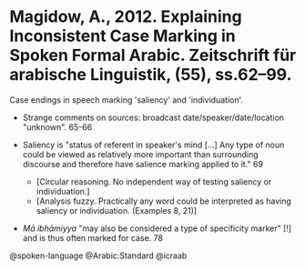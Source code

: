 # Magidow, A., 2012. Explaining Inconsistent Case Marking in Spoken Formal Arabic. Zeitschrift für arabische Linguistik, (55), ss.62–99.

Case endings in speech marking 'saliency' and 'individuation'.

- Strange comments on sources: broadcast date/speaker/date/location "unknown". 65-66

- Saliency is "status of referent in speaker's mind [...] Any type of noun could be viewed as relatively more important than surrounding discourse and therefore have salience marking applied to it." 69 
    - [Circular reasoning. No independent way of testing saliency or individuation.] 
    - [Analysis fuzzy. Practically any word could be interpreted as having saliency or individuation. (Examples 8, 21)]

- *Mā ibhāmiyya* "may also be considered a type of specificity marker" [!] and is thus often marked for case. 78

@spoken-language
@Arabic:Standard
@icraab
